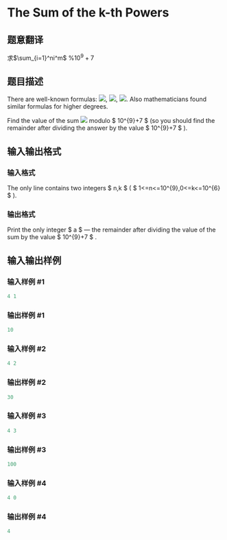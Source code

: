 # The Sum of the k-th Powers

## 题意翻译

求$\sum_{i=1}^ni^m$ %$10^9+7$ 

## 题目描述

There are well-known formulas: ![](https://cdn.luogu.com.cn/upload/vjudge_pic/CF622F/5be9498766c9d969e3a6760cab8032bf2e4516ad.png), ![](https://cdn.luogu.com.cn/upload/vjudge_pic/CF622F/136a02961e04e3ae077df756f5b50353eb1651d8.png), ![](https://cdn.luogu.com.cn/upload/vjudge_pic/CF622F/ef5fbd3c33dc2a5f5200f977f6606feb4c647f7a.png). Also mathematicians found similar formulas for higher degrees.

Find the value of the sum ![](https://cdn.luogu.com.cn/upload/vjudge_pic/CF622F/93e3cbcc0ffa2514081fc9f5724c4f98f477a6d1.png) modulo $ 10^{9}+7 $ (so you should find the remainder after dividing the answer by the value $ 10^{9}+7 $ ).

## 输入输出格式

### 输入格式

The only line contains two integers $ n,k $ ( $ 1<=n<=10^{9},0<=k<=10^{6} $ ).

### 输出格式

Print the only integer $ a $ — the remainder after dividing the value of the sum by the value $ 10^{9}+7 $ .

## 输入输出样例

### 输入样例 #1

```cpp
4 1

```
### 输出样例 #1

```cpp
10

```
### 输入样例 #2

```cpp
4 2

```
### 输出样例 #2

```cpp
30

```
### 输入样例 #3

```cpp
4 3

```
### 输出样例 #3

```cpp
100

```
### 输入样例 #4

```cpp
4 0

```
### 输出样例 #4

```cpp
4

```
